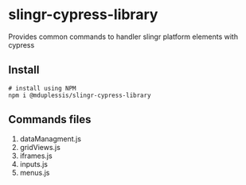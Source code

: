 # slingr-cypress-library

Provides common commands to handler slingr platform elements with cypress

## Install

```
# install using NPM
npm i @mduplessis/slingr-cypress-library
```

## Commands files
1. dataManagment.js
2. gridViews.js
3. iframes.js
4. inputs.js
5. menus.js
